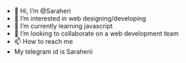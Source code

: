 - 👋 Hi, I’m @Saraheri
- 👀 I’m interested in web designing/developing
- 🌱 I’m currently learning javascript
- 💞️ I’m looking to collaborate on a web development team
- 📫 How to reach me 
- My telegram id is Saraherii
<!---
Saraheri/Saraheri is a ✨ special ✨ repository because its `README.md` (this file) appears on your GitHub profile.
You can click the Preview link to take a look at your changes.
--->
